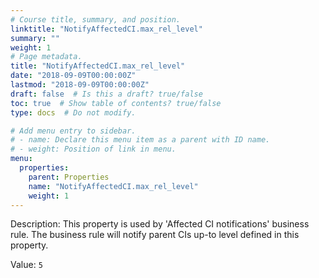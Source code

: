 ```yaml
---
# Course title, summary, and position.
linktitle: "NotifyAffectedCI.max_rel_level"
summary: ""
weight: 1
# Page metadata.
title: "NotifyAffectedCI.max_rel_level"
date: "2018-09-09T00:00:00Z"
lastmod: "2018-09-09T00:00:00Z"
draft: false  # Is this a draft? true/false
toc: true  # Show table of contents? true/false
type: docs  # Do not modify.

# Add menu entry to sidebar.
# - name: Declare this menu item as a parent with ID name.
# - weight: Position of link in menu.
menu:
  properties:
    parent: Properties
    name: "NotifyAffectedCI.max_rel_level"
    weight: 1
---
```


Description: This property is used by 'Affected CI notifications' business rule. The business rule will notify parent CIs up-to level defined in this property.


Value: `5`